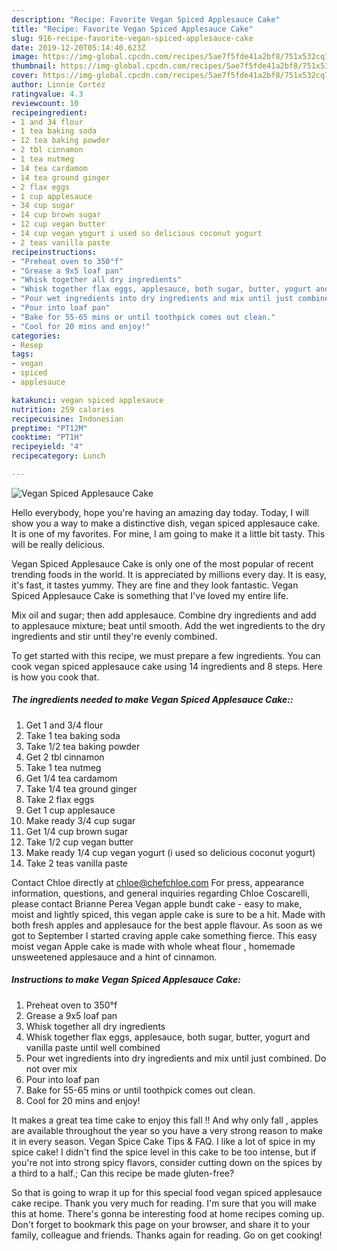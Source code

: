 ```yaml
---
description: "Recipe: Favorite Vegan Spiced Applesauce Cake"
title: "Recipe: Favorite Vegan Spiced Applesauce Cake"
slug: 916-recipe-favorite-vegan-spiced-applesauce-cake
date: 2019-12-20T05:14:40.623Z
image: https://img-global.cpcdn.com/recipes/5ae7f5fde41a2bf8/751x532cq70/vegan-spiced-applesauce-cake-recipe-main-photo.jpg
thumbnail: https://img-global.cpcdn.com/recipes/5ae7f5fde41a2bf8/751x532cq70/vegan-spiced-applesauce-cake-recipe-main-photo.jpg
cover: https://img-global.cpcdn.com/recipes/5ae7f5fde41a2bf8/751x532cq70/vegan-spiced-applesauce-cake-recipe-main-photo.jpg
author: Linnie Cortez
ratingvalue: 4.3
reviewcount: 10
recipeingredient:
- 1 and 34 flour
- 1 tea baking soda
- 12 tea baking powder
- 2 tbl cinnamon
- 1 tea nutmeg
- 14 tea cardamom
- 14 tea ground ginger
- 2 flax eggs
- 1 cup applesauce
- 34 cup sugar
- 14 cup brown sugar
- 12 cup vegan butter
- 14 cup vegan yogurt i used so delicious coconut yogurt
- 2 teas vanilla paste
recipeinstructions:
- "Preheat oven to 350°f"
- "Grease a 9x5 loaf pan"
- "Whisk together all dry ingredients"
- "Whisk together flax eggs, applesauce, both sugar, butter, yogurt and vanilla paste until well combined"
- "Pour wet ingredients into dry ingredients and mix until just combined. Do not over mix"
- "Pour into loaf pan"
- "Bake for 55-65 mins or until toothpick comes out clean."
- "Cool for 20 mins and enjoy!"
categories:
- Resep
tags:
- vegan
- spiced
- applesauce

katakunci: vegan spiced applesauce
nutrition: 259 calories
recipecuisine: Indonesian
preptime: "PT12M"
cooktime: "PT1H"
recipeyield: "4"
recipecategory: Lunch

---
```



![Vegan Spiced Applesauce Cake](https://img-global.cpcdn.com/recipes/5ae7f5fde41a2bf8/751x532cq70/vegan-spiced-applesauce-cake-recipe-main-photo.jpg)

Hello everybody, hope you're having an amazing day today. Today, I will show you a way to make a distinctive dish, vegan spiced applesauce cake. It is one of my favorites. For mine, I am going to make it a little bit tasty. This will be really delicious.

Vegan Spiced Applesauce Cake is only one of the most popular of recent trending foods in the world. It is appreciated by millions every day. It is easy, it's fast, it tastes yummy. They are fine and they look fantastic. Vegan Spiced Applesauce Cake is something that I've loved my entire life.

Mix oil and sugar; then add applesauce. Combine dry ingredients and add to applesauce mixture; beat until smooth. Add the wet ingredients to the dry ingredients and stir until they&#39;re evenly combined.


To get started with this recipe, we must prepare a few ingredients. You can cook vegan spiced applesauce cake using 14 ingredients and 8 steps. Here is how you cook that.

##### The ingredients needed to make Vegan Spiced Applesauce Cake::

1. Get 1 and 3/4 flour
1. Take 1 tea baking soda
1. Take 1/2 tea baking powder
1. Get 2 tbl cinnamon
1. Take 1 tea nutmeg
1. Get 1/4 tea cardamom
1. Take 1/4 tea ground ginger
1. Take 2 flax eggs
1. Get 1 cup applesauce
1. Make ready 3/4 cup sugar
1. Get 1/4 cup brown sugar
1. Take 1/2 cup vegan butter
1. Make ready 1/4 cup vegan yogurt (i used so delicious coconut yogurt)
1. Take 2 teas vanilla paste


Contact Chloe directly at chloe@chefchloe.com For press, appearance information, questions, and general inquiries regarding Chloe Coscarelli, please contact Brianne Perea Vegan apple bundt cake - easy to make, moist and lightly spiced, this vegan apple cake is sure to be a hit. Made with both fresh apples and applesauce for the best apple flavour. As soon as we got to September I started craving apple cake something fierce. This easy moist vegan Apple cake is made with whole wheat flour , homemade unsweetened applesauce and a hint of cinnamon. 

##### Instructions to make Vegan Spiced Applesauce Cake:

1. Preheat oven to 350°f
1. Grease a 9x5 loaf pan
1. Whisk together all dry ingredients
1. Whisk together flax eggs, applesauce, both sugar, butter, yogurt and vanilla paste until well combined
1. Pour wet ingredients into dry ingredients and mix until just combined. Do not over mix
1. Pour into loaf pan
1. Bake for 55-65 mins or until toothpick comes out clean.
1. Cool for 20 mins and enjoy!


It makes a great tea time cake to enjoy this fall !! And why only fall , apples are available throughout the year so you have a very strong reason to make it in every season. Vegan Spice Cake Tips &amp; FAQ. I like a lot of spice in my spice cake! I didn&#39;t find the spice level in this cake to be too intense, but if you&#39;re not into strong spicy flavors, consider cutting down on the spices by a third to a half.; Can this recipe be made gluten-free? 

So that is going to wrap it up for this special food vegan spiced applesauce cake recipe. Thank you very much for reading. I'm sure that you will make this at home. There's gonna be interesting food at home recipes coming up. Don't forget to bookmark this page on your browser, and share it to your family, colleague and friends. Thanks again for reading. Go on get cooking!
